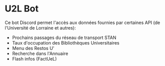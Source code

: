 # U2L Bot

Ce bot Discord permet l'accès aux données fournies par certaines API (de l'Université de Lorraine et autres):
- Prochains passages du réseau de transport STAN
- Taux d'occupation des Bibliothèques Universitaires
- Menu des Restos U'
- Recherche dans l'Annuaire
- Flash infos (FactUeL)

